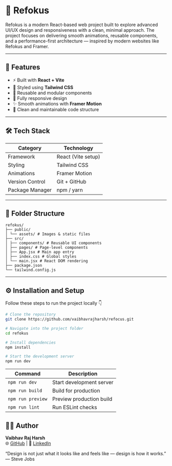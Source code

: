 # 🎯 Refokus

Refokus is a modern React-based web project built to explore advanced UI/UX design and responsiveness with a clean, minimal approach. The project focuses on delivering smooth animations, reusable components, and a performance-first architecture — inspired by modern websites like Refokus and Framer.

---

## 🚀 Features

- ⚡ Built with **React + Vite**
- 🎨 Styled using **Tailwind CSS**
- 🧩 Reusable and modular components
- 📱 Fully responsive design
- ✨ Smooth animations with **Framer Motion**
- 🧠 Clean and maintainable code structure

---


## 🛠️ Tech Stack

| Category        | Technology          |
|-----------------|--------------------|
| Framework       | React (Vite setup) |
| Styling         | Tailwind CSS       |
| Animations      | Framer Motion      |
| Version Control | Git + GitHub       |
| Package Manager | npm / yarn         |
---


## 🧩 Folder Structure
```
refokus/
├── public/
│ └── assets/ # Images & static files
├── src/
│ ├── components/ # Reusable UI components
│ ├── pages/ # Page-level components
│ ├── App.jsx # Main app entry
│ ├── index.css # Global styles
│ └── main.jsx # React DOM rendering
├── package.json
└── tailwind.config.js
```




---

## ⚙️ Installation and Setup

Follow these steps to run the project locally 👇

```bash
# Clone the repository
git clone https://github.com/vaibhavrajharsh/refocus.git

# Navigate into the project folder
cd refokus

# Install dependencies
npm install

# Start the development server
npm run dev
```


| Command           | Description              |
| ----------------- | ------------------------ |
| `npm run dev`     | Start development server |
| `npm run build`   | Build for production     |
| `npm run preview` | Preview production build |
| `npm run lint`    | Run ESLint checks        |


## 🧑‍💻 Author

**Vaibhav Raj Harsh**  
🌐 [GitHub](https://github.com/vaibhavrajharsh) | 💼 [LinkedIn](https://www.linkedin.com/in/vaibhavrajharsh)



 “Design is not just what it looks like and feels like — design is how it works.”
— Steve Jobs
